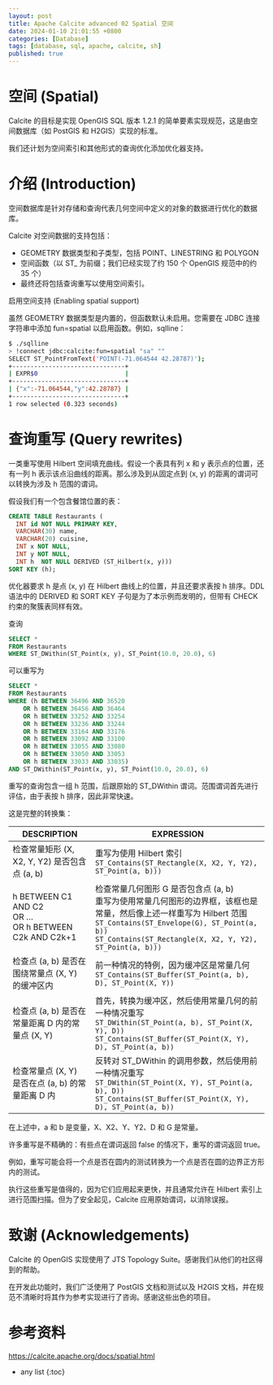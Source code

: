 ```yaml
---
layout: post
title: Apache Calcite advanced 02 Spatial 空间
date: 2024-01-10 21:01:55 +0800
categories: [Database]
tags: [database, sql, apache, calcite, sh]
published: true
---
```


# 空间 (Spatial)

Calcite 的目标是实现 OpenGIS SQL 版本 1.2.1 的简单要素实现规范，这是由空间数据库（如 PostGIS 和 H2GIS）实现的标准。

我们还计划为空间索引和其他形式的查询优化添加优化器支持。

# 介绍 (Introduction)

空间数据库是针对存储和查询代表几何空间中定义的对象的数据进行优化的数据库。

Calcite 对空间数据的支持包括：

- GEOMETRY 数据类型和子类型，包括 POINT、LINESTRING 和 POLYGON
- 空间函数（以 ST_ 为前缀；我们已经实现了约 150 个 OpenGIS 规范中的约 35 个）
- 最终还将包括查询重写以使用空间索引。

启用空间支持 (Enabling spatial support)

虽然 GEOMETRY 数据类型是内置的，但函数默认未启用。您需要在 JDBC 连接字符串中添加 fun=spatial 以启用函数。例如，sqlline：

```sh
$ ./sqlline
> !connect jdbc:calcite:fun=spatial "sa" ""
SELECT ST_PointFromText('POINT(-71.064544 42.28787)');
+-------------------------------+
| EXPR$0                        |
+-------------------------------+
| {"x":-71.064544,"y":42.28787} |
+-------------------------------+
1 row selected (0.323 seconds)
```

# 查询重写 (Query rewrites)

一类重写使用 Hilbert 空间填充曲线。假设一个表具有列 x 和 y 表示点的位置，还有一列 h 表示该点沿曲线的距离。那么涉及到从固定点到 (x, y) 的距离的谓词可以转换为涉及 h 范围的谓词。

假设我们有一个包含餐馆位置的表：

```sql
CREATE TABLE Restaurants (
  INT id NOT NULL PRIMARY KEY,
  VARCHAR(30) name,
  VARCHAR(20) cuisine,
  INT x NOT NULL,
  INT y NOT NULL,
  INT h  NOT NULL DERIVED (ST_Hilbert(x, y)))
SORT KEY (h);
```

优化器要求 h 是点 (x, y) 在 Hilbert 曲线上的位置，并且还要求表按 h 排序。DDL 语法中的 DERIVED 和 SORT KEY 子句是为了本示例而发明的，但带有 CHECK 约束的聚簇表同样有效。

查询

```sql
SELECT *
FROM Restaurants
WHERE ST_DWithin(ST_Point(x, y), ST_Point(10.0, 20.0), 6)
```

可以重写为

```sql
SELECT *
FROM Restaurants
WHERE (h BETWEEN 36496 AND 36520
    OR h BETWEEN 36456 AND 36464
    OR h BETWEEN 33252 AND 33254
    OR h BETWEEN 33236 AND 33244
    OR h BETWEEN 33164 AND 33176
    OR h BETWEEN 33092 AND 33100
    OR h BETWEEN 33055 AND 33080
    OR h BETWEEN 33050 AND 33053
    OR h BETWEEN 33033 AND 33035)
AND ST_DWithin(ST_Point(x, y), ST_Point(10.0, 20.0), 6)
```

重写的查询包含一组 h 范围，后跟原始的 ST_DWithin 谓词。范围谓词首先进行评估，由于表按 h 排序，因此非常快速。

这是完整的转换集：

| DESCRIPTION | EXPRESSION |
| ----------- | ---------- |
| 检查常量矩形 (X, X2, Y, Y2) 是否包含点 (a, b) | 重写为使用 Hilbert 索引   `ST_Contains(ST_Rectangle(X, X2, Y, Y2), ST_Point(a, b)))` |
| h BETWEEN C1 AND C2<br>OR …<br>OR h BETWEEN C2k AND C2k+1 | 检查常量几何图形 G 是否包含点 (a, b) <br>重写为使用常量几何图形的边界框，该框也是常量，然后像上述一样重写为 Hilbert 范围<br>`ST_Contains(ST_Envelope(G), ST_Point(a, b))`<br>`ST_Contains(ST_Rectangle(X, X2, Y, Y2), ST_Point(a, b)))` |
| 检查点 (a, b) 是否在围绕常量点 (X, Y) 的缓冲区内 | 前一种情况的特例，因为缓冲区是常量几何<br>`ST_Contains(ST_Buffer(ST_Point(a, b), D), ST_Point(X, Y))` |
| 检查点 (a, b) 是否在常量距离 D 内的常量点 (X, Y) | 首先，转换为缓冲区，然后使用常量几何的前一种情况重写<br>`ST_DWithin(ST_Point(a, b), ST_Point(X, Y), D))`<br>`ST_Contains(ST_Buffer(ST_Point(X, Y), D), ST_Point(a, b))` |
| 检查常量点 (X, Y) 是否在点 (a, b) 的常量距离 D 内 | 反转对 ST_DWithin 的调用参数，然后使用前一种情况重写<br>`ST_DWithin(ST_Point(X, Y), ST_Point(a, b), D))`<br>`ST_Contains(ST_Buffer(ST_Point(X, Y), D), ST_Point(a, b))` |

在上述中，a 和 b 是变量，X、X2、Y、Y2、D 和 G 是常量。

许多重写是不精确的：有些点在谓词返回 false 的情况下，重写的谓词返回 true。

例如，重写可能会将一个点是否在圆内的测试转换为一个点是否在圆的边界正方形内的测试。

执行这些重写是值得的，因为它们应用起来更快，并且通常允许在 Hilbert 索引上进行范围扫描。但为了安全起见，Calcite 应用原始谓词，以消除误报。

# 致谢 (Acknowledgements)

Calcite 的 OpenGIS 实现使用了 JTS Topology Suite。感谢我们从他们的社区得到的帮助。

在开发此功能时，我们广泛使用了 PostGIS 文档和测试以及 H2GIS 文档，并在规范不清晰时将其作为参考实现进行了咨询。感谢这些出色的项目。

# 参考资料

https://calcite.apache.org/docs/spatial.html

* any list
{:toc}
